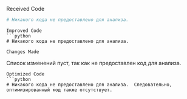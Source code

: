Received Code
```python
# Никакого кода не предоставлено для анализа.
```

```
Improved Code
```python
# Никакого кода не предоставлено для анализа.
```

```
Changes Made
```
Список изменений пуст, так как не предоставлен код для анализа.


```
Optimized Code
```python
# Никакого кода не предоставлено для анализа.  Следовательно, оптимизированный код также отсутствует.